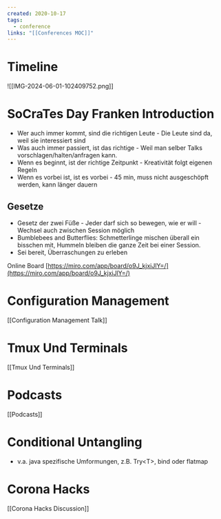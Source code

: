 ```yaml
---
created: 2020-10-17
tags:
  - conference
links: "[[Conferences MOC]]"
---
```

# Timeline

![[IMG-2024-06-01-102409752.png]]

# SoCraTes Day Franken Introduction

- Wer auch immer kommt, sind die richtigen Leute - Die Leute sind da, weil sie interessiert sind
- Was auch immer passiert, ist das richtige - Weil man selber Talks vorschlagen/halten/anfragen kann.
- Wenn es beginnt, ist der richtige Zeitpunkt - Kreativität folgt eigenen Regeln
- Wenn es vorbei ist, ist es vorbei - 45 min, muss nicht ausgeschöpft werden, kann länger dauern

## Gesetze

- Gesetz der zwei Füße - Jeder darf sich so bewegen, wie er will - Wechsel auch zwischen Session möglich
- Bumblebees and Butterflies: Schmetterlinge mischen überall ein bisschen mit, Hummeln bleiben die ganze Zeit bei einer Session.
- Sei bereit, Überraschungen zu erleben

Online Board [https://miro.com/app/board/o9J_kjxiJlY=/](https://miro.com/app/board/o9J_kjxiJlY=/)

# Configuration Management

[[Configuration Management Talk]]

# Tmux Und Terminals

[[Tmux Und Terminals]]

# Podcasts

[[Podcasts]]

# Conditional Untangling

- v.a. java spezifische Umformungen, z.B. Try&lt;T>, bind oder flatmap

# Corona Hacks

[[Corona Hacks Discussion]]
